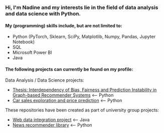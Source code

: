 ### Hi, I'm Nadine and my interests lie in the field of data analysis and data science with Python.

#### My (programming) skills include, but are not limited to:
- Python (PyTorch, Sklearn, SciPy, Matplotlib, Numpy, Pandas, Jupyter Notebook)
- SQL
- Microsoft Power BI
- Java



#### The following projects can currently be found on my profile: 

Data Analysis / Data Science projects:
- [Thesis: Interdependency of Bias, Fairness and Prediction Instability in Graph-based Recommender Systems](https://github.com/nadine-ma/Thesis_interdependency_bias_fairness_instability_graph_recommenders) <-- Python
- [Car sales exploration and price prediction](https://github.com/nadine-ma/Car_Sales_Exploration_Prediction) <-- Python


These repositories have been created as part of university group projects:
- [Web data integration project](https://github.com/nadine-ma/ds-wdi-project) <-- Java
- [News recommender library](https://github.com/nadine-ma/nrslib) <-- Python


